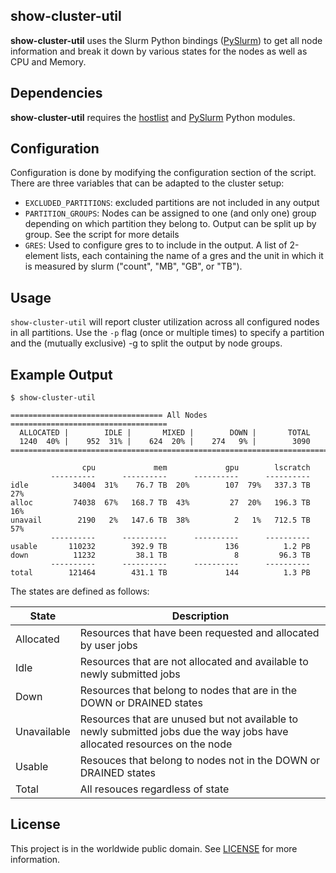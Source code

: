 ## show-cluster-util

**show-cluster-util** uses the Slurm Python bindings
([PySlurm](https://github.com/PySlurm/pyslurm)) to get all node information and
break it down by various states for the nodes as well as CPU and Memory.

## Dependencies

**show-cluster-util** requires the
[hostlist](https://www.nsc.liu.se/~kent/python-hostlist/) and
[PySlurm](https://github.com/PySlurm/pyslurm) Python modules.

## Configuration

Configuration is done by modifying the configuration section of the script.
There are three variables that can be adapted to the cluster setup:

- `EXCLUDED_PARTITIONS`: excluded partitions are not included in any output
- `PARTITION_GROUPS`: Nodes can be assigned to one (and only one) group depending
  on which partition they belong to. Output can be split up by group. See the script
  for more details
- `GRES`: Used to configure gres to to include in the output. A list of 2-element
  lists, each containing the name of a gres and the unit in which it is measured
  by slurm ("count", "MB", "GB", or "TB").


## Usage

`show-cluster-util` will report cluster utilization across all configured nodes
in all partitions.  Use the `-p` flag (once or multiple times) to specify a
partition and the (mutually exclusive) -g to split the output by node groups.

## Example Output
```
$ show-cluster-util

================================== All Nodes ===================================
  ALLOCATED |        IDLE |       MIXED |        DOWN |       TOTAL
  1240  40% |    952  31% |    624  20% |    274   9% |        3090
================================================================================

                cpu             mem             gpu        lscratch     
         ----------      ----------      ----------      ----------     
idle          34004  31%    76.7 TB  20%        107  79%   337.3 TB  27%
alloc         74038  67%   168.7 TB  43%         27  20%   196.3 TB  16%
unavail        2190   2%   147.6 TB  38%          2   1%   712.5 TB  57%
         ----------      ----------      ----------      ----------     
usable       110232        392.9 TB             136          1.2 PB     
down          11232         38.1 TB               8         96.3 TB     
         ----------      ----------      ----------      ----------     
total        121464        431.1 TB             144          1.3 PB     

```

The states are defined as follows:

| State | Description |
| ----- | ----------- |
| Allocated | Resources that have been requested and allocated by user jobs |
| Idle | Resources that are not allocated and available to newly submitted jobs | 
| Down | Resources that belong to nodes that are in the DOWN or DRAINED states |
| Unavailable | Resources that are unused but not available to newly submitted jobs due the way jobs have allocated resources on the node |
| Usable | Resouces that belong to nodes not in the DOWN or DRAINED states |
| Total | All resouces regardless of state |

## License

This project is in the worldwide public domain.  See [LICENSE](../LICENSE.md) for
more information.
